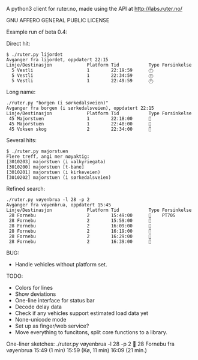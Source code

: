 A python3 client for ruter.no, made using the API at http://labs.ruter.no/

GNU AFFERO GENERAL PUBLIC LICENSE

Example run of beta 0.4:


Direct hit:

```
$ ./ruter.py lijordet
Avganger fra lijordet, oppdatert 22:15
Linje/Destinasjon             Platform Tid           Type Forsinkelse
  5 Vestli                    1        22:19:59      Ⓣ
  5 Vestli                    1        22:34:59      Ⓣ
  5 Vestli                    1        22:49:59      Ⓣ
```

Long name:

```
./ruter.py "borgen (i sørkedalsveien)"
Avganger fra borgen (i sørkedalsveien), oppdatert 22:15
Linje/Destinasjon             Platform Tid           Type Forsinkelse
 45 Majorstuen                1        22:18:00      🚌
 45 Majorstuen                1        22:48:00      🚌
 45 Voksen skog               2        22:34:00      🚌
```

Several hits:

```
$ ./ruter.py majorstuen
Flere treff, angi mer nøyaktig:
[3010203] majorstuen (i valkyriegata)
[3010200] majorstuen [t-bane]
[3010201] majorstuen (i kirkeveien)
[3010202] majorstuen (i sørkedalsveien)
```

Refined search:

```
./ruter.py vøyenbrua -l 28 -p 2
Avganger fra vøyenbrua, oppdatert 15:45
Linje/Destinasjon             Platform Tid           Type Forsinkelse
 28 Fornebu                   2        15:49:00      🚌    PT70S
 28 Fornebu                   2        15:59:00      🚌
 28 Fornebu                   2        16:09:00      🚌
 28 Fornebu                   2        16:19:00      🚌
 28 Fornebu                   2        16:29:00      🚌
 28 Fornebu                   2        16:39:00      🚌
```

BUG:
* Handle vehicles without platform set.

TODO:
* Colors for lines
* Show deviations
* One-line interface for status bar
* Decode delay data
* Check if any vehicles support estimated load data yet
* None-unicode mode
* Set up as finger/web service?
* Move everything to funcitons, split core functions to a library.

One-liner sketches:
./ruter.py vøyenbrua -l 28 -p 2
🚌 28 Fornebu fra vøyenbrua 15:49 (1 min)  15:59 (Kø, 11 min)  16:09 (21 min.)
